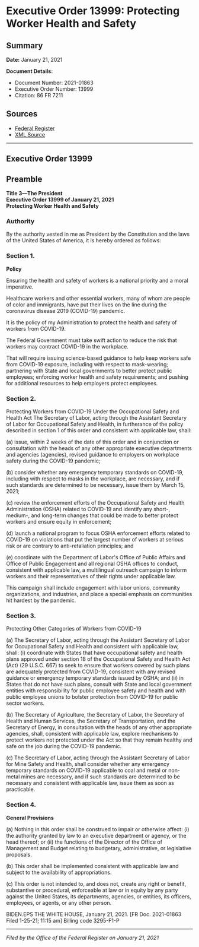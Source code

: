 # Executive Order 13999: Protecting Worker Health and Safety

## Summary

**Date:** January 21, 2021

**Document Details:**
- Document Number: 2021-01863
- Executive Order Number: 13999
- Citation: 86 FR 7211

## Sources
- [Federal Register](https://www.federalregister.gov/documents/2021/01/26/2021-01863/protecting-worker-health-and-safety)
- [XML Source](https://www.federalregister.gov/documents/full_text/xml/2021/01/26/2021-01863.xml)

---

## Executive Order 13999

## Preamble

**Title 3—The President**  
**Executive Order 13999 of January 21, 2021**  
**Protecting Worker Health and Safety**

### Authority

By the authority vested in me as President by the Constitution and the laws of the United States of America, it is hereby ordered as follows:
### Section 1.

**Policy**

Ensuring the health and safety of workers is a national priority and a moral imperative.

Healthcare workers and other essential workers, many of whom are people of color and immigrants, have put their lives on the line during the coronavirus disease 2019 (COVID-19) pandemic.

It is the policy of my Administration to protect the health and safety of workers from COVID-19.

The Federal Government must take swift action to reduce the risk that workers may contract COVID-19 in the workplace.

That will require issuing science-based guidance to help keep workers safe from COVID-19 exposure, including with respect to mask-wearing; partnering with State and local governments to better protect public employees; enforcing worker health and safety requirements; and pushing for additional resources to help employers protect employees.
### Section 2.

Protecting Workers from COVID-19 Under the Occupational Safety and Health Act
The Secretary of Labor, acting through the Assistant Secretary of Labor for Occupational Safety and Health, in furtherance of the policy described in section 1 of this order and consistent with applicable law, shall:

(a) issue, within 2 weeks of the date of this order and in conjunction or consultation with the heads of any other appropriate executive departments and agencies (agencies), revised guidance to employers on workplace safety during the COVID-19 pandemic;

(b) consider whether any emergency temporary standards on COVID-19, including with respect to masks in the workplace, are necessary, and if such standards are determined to be necessary, issue them by March 15, 2021;

(c) review the enforcement efforts of the Occupational Safety and Health Administration (OSHA) related to COVID-19 and identify any short-, medium-, and long-term changes that could be made to better protect workers and ensure equity in enforcement;

(d) launch a national program to focus OSHA enforcement efforts related to COVID-19 on violations that put the largest number of workers at serious risk or are contrary to anti-retaliation principles; and

(e) coordinate with the Department of Labor's Office of Public Affairs and Office of Public Engagement and all regional OSHA offices to conduct, consistent with applicable law, a multilingual outreach campaign to inform workers and their representatives of their rights under applicable law.

This campaign shall include engagement with labor unions, community organizations, and industries, and place a special emphasis on communities hit hardest by the pandemic.
### Section 3.

Protecting Other Categories of Workers from COVID-19

(a) The Secretary of Labor, acting through the Assistant Secretary of Labor for Occupational Safety and Health and consistent with applicable law, shall:
    (i) coordinate with States that have occupational safety and health plans approved under section 18 of the Occupational Safety and Health Act (Act) (29 U.S.C. 667) to seek to ensure that workers covered by such 
plans are adequately protected from COVID-19, consistent with any revised guidance or emergency temporary standards issued by OSHA; and
    (ii) in States that do not have such plans, consult with State and local government entities with responsibility for public employee safety and health and with public employee unions to bolster protection from COVID-19 for public sector workers.

(b) The Secretary of Agriculture, the Secretary of Labor, the Secretary of Health and Human Services, the Secretary of Transportation, and the Secretary of Energy, in consultation with the heads of any other appropriate agencies, shall, consistent with applicable law, explore mechanisms to protect workers not protected under the Act so that they remain healthy and safe on the job during the COVID-19 pandemic.

(c) The Secretary of Labor, acting through the Assistant Secretary of Labor for Mine Safety and Health, shall consider whether any emergency temporary standards on COVID-19 applicable to coal and metal or non-metal mines are necessary, and if such standards are determined to be necessary and consistent with applicable law, issue them as soon as practicable.
### Section 4.

**General Provisions**

(a) Nothing in this order shall be construed to impair or otherwise affect:
    (i) the authority granted by law to an executive department or agency, or the head thereof; or
    (ii) the functions of the Director of the Office of Management and Budget relating to budgetary, administrative, or legislative proposals.

(b) This order shall be implemented consistent with applicable law and subject to the availability of appropriations.

(c) This order is not intended to, and does not, create any right or benefit, substantive or procedural, enforceable at law or in equity by any party against the United States, its departments, agencies, or entities, its officers, employees, or agents, or any other person.

BIDEN.EPS
THE WHITE HOUSE,
January 21, 2021.
[FR Doc. 2021-01863 
Filed 1-25-21; 11:15 am]
Billing code 3295-F1-P

---

*Filed by the Office of the Federal Register on January 21, 2021*
